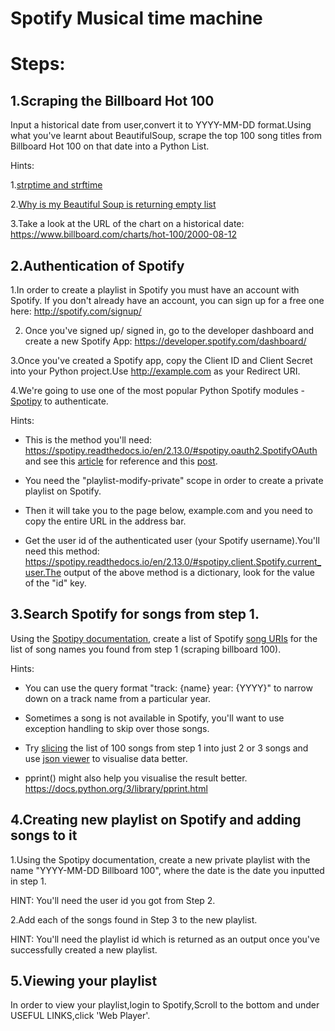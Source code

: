 # Spotify Musical time machine

# Steps:

## 1.Scraping the Billboard Hot 100

Input a historical date from user,convert it to YYYY-MM-DD format.Using what you've learnt about BeautifulSoup, scrape the top 100 song titles from Billboard Hot 100 on that date into a Python List.

Hints:

1.[strptime and strftime](https://www.programiz.com/python-programming/datetime)

2.[Why is my Beautiful Soup is returning empty list](https://stackoverflow.com/questions/65545425/why-beautiful-soup-select-by-class-return-empty-list-by-find-all-works/65546278)

3.Take a look at the URL of the chart on a historical date: https://www.billboard.com/charts/hot-100/2000-08-12

## 2.Authentication of Spotify

1.In order to create a playlist in Spotify you must have an account with Spotify. If you don't already have an account, you can sign up for a free one here: http://spotify.com/signup/

2. Once you've signed up/ signed in, go to the developer dashboard and create a new Spotify App:
https://developer.spotify.com/dashboard/

3.Once you've created a Spotify app, copy the Client ID and Client Secret into your Python project.Use http://example.com as your Redirect URI.

4.We're going to use one of the most popular Python Spotify modules - [Spotipy](https://spotipy.readthedocs.io/en/2.16.1/?highlight=create%20new%20playlist#) to authenticate.

Hints:

* This is the method you'll need: https://spotipy.readthedocs.io/en/2.13.0/#spotipy.oauth2.SpotifyOAuth and see this [article](https://jman4190.medium.com/build-your-own-spotify-wrapped-with-python-spotify-and-glide-apps-493dc7da20b) for reference and this [post](https://stackoverflow.com/questions/63712286/why-cant-i-grant-authorization-to-my-spotify-app).

* You need the "playlist-modify-private" scope in order to create a private playlist on Spotify.

* Then it will take you to the page below, example.com and you need to copy the entire URL in the address bar.

* Get the user id of the authenticated user (your Spotify username).You'll need this method: https://spotipy.readthedocs.io/en/2.13.0/#spotipy.client.Spotify.current_user.The output of the above method is a dictionary, look for the value of the "id" key.

## 3.Search Spotify for songs from step 1.

Using the [Spotipy documentation](https://spotipy.readthedocs.io/en/2.18.0/), create a list of Spotify [song URIs](https://spotipy.readthedocs.io/en/2.13.0/#ids-uris-and-urls) for the list of song names you found from step 1 (scraping billboard 100).

Hints:

* You can use the query format "track: {name} year: {YYYY}" to narrow down on a track name from a particular year.

* Sometimes a song is not available in Spotify, you'll want to use exception handling to skip over those songs.

* Try [slicing](https://stackoverflow.com/questions/10897339/python-fetch-first-10-results-from-a-list) the list of 100 songs from step 1 into just 2 or 3 songs and use [json viewer](http://jsonviewer.stack.hu/) to visualise data better.

* pprint() might also help you visualise the result better. https://docs.python.org/3/library/pprint.html


## 4.Creating new playlist on Spotify and adding songs to it

1.Using the Spotipy documentation, create a new private playlist with the name "YYYY-MM-DD Billboard 100", where the date is the date you inputted in step 1.

HINT: You'll need the user id you got from Step 2.

2.Add each of the songs found in Step 3 to the new playlist.

HINT: You'll need the playlist id which is returned as an output once you've successfully created a new playlist.

## 5.Viewing your playlist

In order to view your playlist,login to Spotify,Scroll to the bottom and under USEFUL LINKS,click 'Web Player'.

